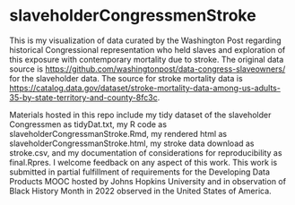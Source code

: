 # slaveholderCongressmenStroke
This is my visualization of data curated by the Washington Post regarding historical Congressional representation who held slaves and exploration of this exposure with contemporary mortality due to stroke. The original data source is https://github.com/washingtonpost/data-congress-slaveowners/ for the slaveholder data. The source for stroke mortality data is https://catalog.data.gov/dataset/stroke-mortality-data-among-us-adults-35-by-state-territory-and-county-8fc3c.

Materials hosted in this repo include my tidy dataset of the slaveholder Congressmen as tidyDat.txt, my R code as slaveholderCongressmanStroke.Rmd, my rendered html as slaveholderCongressmanStroke.html, my stroke data download as stroke.csv, and my documentation of considerations for reproducibility as final.Rpres. I welcome feedback on any aspect of this work. This work is submitted in partial fulfillment of requirements for the Developing Data Products MOOC hosted by Johns Hopkins University and in observation of Black History Month in 2022 observed in the United States of America.

